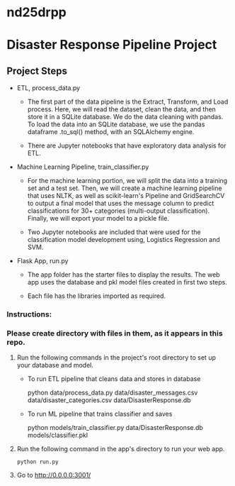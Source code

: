 # nd25drpp
# Disaster Response Pipeline Project

## Project Steps
+ ETL, process_data.py 
  * The first part of the data pipeline is the Extract, Transform, and Load process. Here, we will read the dataset, clean the data, and then store 
it in a SQLite database. We do the data cleaning with pandas. To load the data into an SQLite database, we use the pandas dataframe .to_sql() method, with an SQLAlchemy engine.

  * There are Jupyter notebooks that have exploratory data analysis for ETL.

+ Machine Learning Pipeline, train_classifier.py 
  * For the machine learning portion, we will split the data into a training set and a test set. Then, we will create a machine learning pipeline that uses NLTK, as well as scikit-learn's Pipeline and GridSearchCV to output a final model that uses the message column to predict classifications for 30+ categories (multi-output classification). Finally, we will export your model to a pickle file.

  * Two Jupyter notebooks are included that were used for the classification model development using, Logistics Regression and SVM.


+ Flask App, run.py
  * The app folder has the starter files to display the results. The web app uses the database and pkl model files created in first two steps.

  * Each file has the libraries imported as required.


### Instructions:

### Please create directory with files in them, as it appears in this repo.

1. Run the following commands in the project's root directory to set up your database and model.

    - To run ETL pipeline that cleans data and stores in database
    
        python data/process_data.py data/disaster_messages.csv data/disaster_categories.csv data/DisasterResponse.db
        
    - To run ML pipeline that trains classifier and saves
        
        python models/train_classifier.py data/DisasterResponse.db models/classifier.pkl

2. Run the following command in the app's directory to run your web app.
    
       python run.py

3. Go to http://0.0.0.0:3001/
